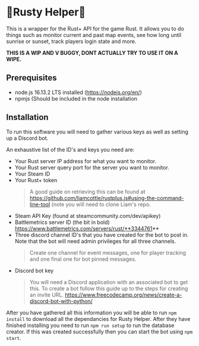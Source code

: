 # 🚧Rusty Helper🚧

This is a wrapper for the Rust+ API for the game Rust. It allows you to do things such as monitor current and past map events, see how long until sunrise or sunset, track players login state and more.

**THIS IS A WIP AND V BUGGY, DONT ACTUALLY TRY TO USE IT ON A WIPE.**

## Prerequisites
- node.js 16.13.2 LTS installed (https://nodejs.org/en/)
- npmjs (Should be included in the node installation

## Installation

To run this software you will need to gather various keys as well as setting up a Discord bot.

An exhaustive list of the ID's and keys you need are:
- Your Rust server IP address for what you want to monitor.
- Your Rust server query port for the server you want to monitor.
- Your Steam ID
- Your Rust+ token
	> A good guide on retrieving this can be found at https://github.com/liamcottle/rustplus.js#using-the-command-line-tool (note you will need to clone Liam's repo.
- Steam API Key (found at steamcommunity.com/dev/apikey)
- Battlemetrics server ID (the bit in bold) https://www.battlemetrics.com/servers/rust/**3344761**
- Three discord channel ID's that you have created for the bot to post in. Note that the bot will need admin privileges for all three channels.
	> Create one channel for event messages, one for player tracking and one final one for bot pinned messages.
- Discord bot key
	> You will need a Discord application with an associated bot to get this. To create a bot follow this guide up to the steps for creating an invite URL. https://www.freecodecamp.org/news/create-a-discord-bot-with-python/


After you have gathered all this information you will be able to run ```npm install``` to download all the dependancies for Rusty Helper. After they have finished installing you need to run ```npm run setup``` to run the database creator. If this was created successfully then you can start the bot using ```npm start```.